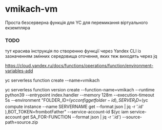 # vmikach-vm
Проста безсерверна функція для YC для перемикання віртуального екземпляра
### TODO
тут красива інструкція по створенню функції через Yandex CLI із зазначенням змінних середовища оточення, яких теж виходять через jq

https://cloud.yandex.ru/docs/functions/operations/function/environment-variables-add

yc serverless function create --name=vmikach

yc serverless function version create --function-name=vmikach --runtime python39 --entrypoint index.handler --memory 128m --execution-timeout 5s --environment "FOLDER_ID=$(yc config get folder-id),SERVER_ID=$(yc compute instance --name SERVERNAME get --format json | jq -r '.id' ),BOT_TOKEN=frombotFather" --service-account-id $(yc iam service-account get SA_FOR-FUNCTION --format json | jq -r '.id') --source-path=source.zip
